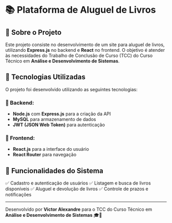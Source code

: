 # 📚 Plataforma de Aluguel de Livros

## 📝 Sobre o Projeto

Este projeto consiste no desenvolvimento de um site para aluguel de livros, utilizando **Express.js** no backend e **React** no frontend. O objetivo é atender às necessidades do Trabalho de Conclusão de Curso (TCC) do Curso Técnico em **Análise e Desenvolvimento de Sistemas**.

## 🚀 Tecnologias Utilizadas

O projeto foi desenvolvido utilizando as seguintes tecnologias:

### 📌 Backend:
- **Node.js** com **Express.js** para a criação da API
- **MySQL** para armazenamento de dados
- **JWT (JSON Web Token)** para autenticação

### 🎨 Frontend:
- **React.js** para a interface do usuário
- **React Router** para navegação

## 📌 Funcionalidades do Sistema
✅ Cadastro e autenticação de usuários
✅ Listagem e busca de livros disponíveis
✅ Aluguel e devolução de livros
✅ Controle de prazos e notificações

---
Desenvolvido por **Victor Alexandre** para o TCC do Curso Técnico em **Análise e Desenvolvimento de Sistemas** 🎓🚀


